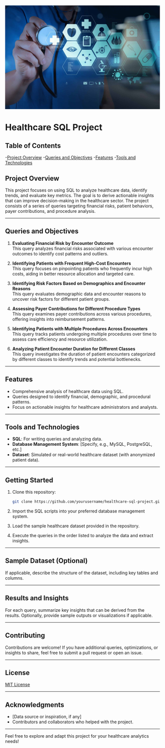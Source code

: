 ![Health-Care-Poster](healthcare.jpg)

# Healthcare SQL Project

## Table of Contents
-[Project Overview](#Project-Overview)
-[Queries and Objectives](#Queries-and-Objectives)
-[Features](#Features)
-[Tools and Technologies](#Tools-and-Technologies)



## Project Overview
This project focuses on using SQL to analyze healthcare data, identify trends, and evaluate key metrics. The goal is to derive actionable insights that can improve decision-making in the healthcare sector. The project consists of a series of queries targeting financial risks, patient behaviors, payer contributions, and procedure analysis.

---

## Queries and Objectives

1. **Evaluating Financial Risk by Encounter Outcome**  
   This query analyzes financial risks associated with various encounter outcomes to identify cost patterns and outliers.

2. **Identifying Patients with Frequent High-Cost Encounters**  
   This query focuses on pinpointing patients who frequently incur high costs, aiding in better resource allocation and targeted care.

3. **Identifying Risk Factors Based on Demographics and Encounter Reasons**  
   This query evaluates demographic data and encounter reasons to uncover risk factors for different patient groups.

4. **Assessing Payer Contributions for Different Procedure Types**  
   This query examines payer contributions across various procedures, offering insights into reimbursement patterns.

5. **Identifying Patients with Multiple Procedures Across Encounters**  
   This query tracks patients undergoing multiple procedures over time to assess care efficiency and resource utilization.

6. **Analyzing Patient Encounter Duration for Different Classes**  
   This query investigates the duration of patient encounters categorized by different classes to identify trends and potential bottlenecks.

---

## Features
- Comprehensive analysis of healthcare data using SQL.
- Queries designed to identify financial, demographic, and procedural patterns.
- Focus on actionable insights for healthcare administrators and analysts.

---

## Tools and Technologies
- **SQL**: For writing queries and analyzing data.
- **Database Management System**: [Specify, e.g., MySQL, PostgreSQL, etc.]
- **Dataset**: Simulated or real-world healthcare dataset (with anonymized patient data).

---

## Getting Started

1. Clone this repository:
   ```bash
   git clone https://github.com/yourusername/healthcare-sql-project.git
   ```

2. Import the SQL scripts into your preferred database management system.

3. Load the sample healthcare dataset provided in the repository.

4. Execute the queries in the order listed to analyze the data and extract insights.

---

## Sample Dataset (Optional)
If applicable, describe the structure of the dataset, including key tables and columns.

---

## Results and Insights
For each query, summarize key insights that can be derived from the results. Optionally, provide sample outputs or visualizations if applicable.

---

## Contributing
Contributions are welcome! If you have additional queries, optimizations, or insights to share, feel free to submit a pull request or open an issue.

---

## License
[MIT License](LICENSE)

---

## Acknowledgments
- [Data source or inspiration, if any]
- Contributors and collaborators who helped with the project.

---

Feel free to explore and adapt this project for your healthcare analytics needs!






